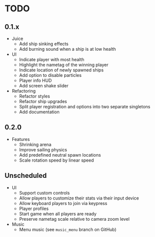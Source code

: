 # TODO

## 0.1.x

- Juice
	- Add ship sinking effects
	- Add burning sound when a ship is at low health
- UI
	- Indicate player with most health
	- Highlight the nametag of the winning player
	- Indicate location of newly spawned ships
	- Add option to disable particles
	- Player info HUD
	- Add screen shake slider
- Refactoring
	- Refactor styles
	- Refactor ship upgrades
	- Split player registration and options into two separate singletons
	- Add documentation

## 0.2.0

- Features
	- Shrinking arena
	- Improve sailing physics
	- Add predefined neutral spawn locations
	- Scale rotation speed by linear speed

## Unscheduled

- UI
	- Support custom controls
	- Allow players to customize their stats via their input device
	- Allow keyboard players to join via keypress
	- Player profiles
	- Start game when all players are ready
	- Preserve nametag scale relative to camera zoom level
- Music
	- Menu music (see `music_menu` branch on GitHub)
